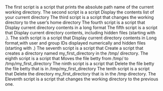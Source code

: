 The first script is  a script that prints the absolute path name of the current working directory.
The second script is a script Display the contents list of your current directory
The third script is  a script that changes the working directory to the user’s home directory
The fourth script is a script that Display current directory contents in a long format
The fifth script is a script that Display current directory contents, including hidden files (starting with .).
The sixth script is a script that Display current directory contents in Long format,with user and group IDs displayed numerically and hidden files (starting with .)
The seventh script is a script that Create a script that creates a directory named my_first_directory in the /tmp/ directory.
The eighth script is a script that Moves the file betty from /tmp/ to /tmp/my_first_directory
The ninth script is a script that Delete the file betty the file betty that is in /tmp/my_first_directory
The tenth script is a script that Delete the directory my_first_directory that is in the /tmp directory.
The Eleventh script is  a script that changes the working directory to the previous one.
